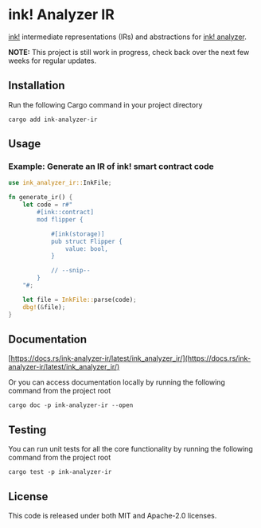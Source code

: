 # ink! Analyzer IR

[ink!](https://use.ink/) intermediate representations (IRs) and abstractions for [ink! analyzer](/crates/analyzer).

**NOTE:** This project is still work in progress, check back over the next few weeks for regular updates.

## Installation

Run the following Cargo command in your project directory

```shell
cargo add ink-analyzer-ir
```

## Usage

### Example: Generate an IR of ink! smart contract code


```rust
use ink_analyzer_ir::InkFile;

fn generate_ir() {
    let code = r#"
        #[ink::contract]
        mod flipper {

            #[ink(storage)]
            pub struct Flipper {
                value: bool,
            }

            // --snip--
        }
    "#;

    let file = InkFile::parse(code);
    dbg!(&file);
}
```

## Documentation

[https://docs.rs/ink-analyzer-ir/latest/ink_analyzer_ir/](https://docs.rs/ink-analyzer-ir/latest/ink_analyzer_ir/)

Or you can access documentation locally by running the following command from the project root

```shell
cargo doc -p ink-analyzer-ir --open
```

## Testing

You can run unit tests for all the core functionality by running the following command from the project root

```shell
cargo test -p ink-analyzer-ir
```

## License

This code is released under both MIT and Apache-2.0 licenses.
